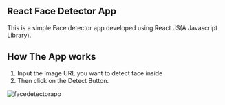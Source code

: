 ## React Face Detector App

This is a simple Face detector app developed using React JS(A Javascript Library).

## How The App works
1. Input the Image URL you want to detect face inside
2. Then click on the Detect Button.


![facedetectorapp](https://github.com/Ibidapo-Ayo/React-Face-Detector-App/assets/49324541/00bfa4ca-7f7f-481c-8115-95d4292ccb90)
